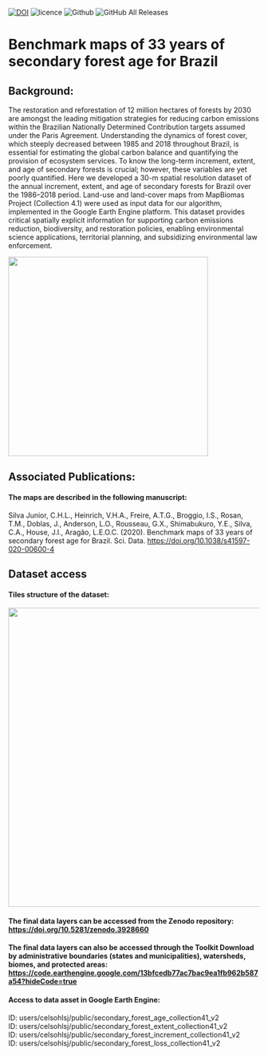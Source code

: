[![DOI](https://zenodo.org/badge/doi/10.5281/zenodo.3928660.svg)](http://dx.doi.org/10.5281/zenodo.3928660)
![licence](https://img.shields.io/badge/Licence-GPL--3-blue.svg)
![Github](https://img.shields.io/badge/Github-0.0.7-green.svg)
![GitHub All Releases](https://img.shields.io/github/downloads/celsohlsj/gee_brazil_sv/total)

# Benchmark maps of 33 years of secondary forest age for Brazil

## Background:
The restoration and reforestation of 12 million hectares of forests by 2030 are amongst the leading mitigation strategies for reducing carbon emissions within the Brazilian Nationally Determined Contribution targets assumed under the Paris Agreement. Understanding the dynamics of forest cover, which steeply decreased between 1985 and 2018 throughout Brazil, is essential for estimating the global carbon balance and quantifying the provision of ecosystem services. To know the long-term increment, extent, and age of secondary forests is crucial; however, these variables are yet poorly quantified. Here we developed a 30-m spatial resolution dataset of the annual increment, extent, and age of secondary forests for Brazil over the 1986–2018 period. Land-use and land-cover maps from MapBiomas Project (Collection 4.1) were used as input data for our algorithm, implemented in the Google Earth Engine platform. This dataset provides critical spatially explicit information for supporting carbon emissions reduction, biodiversity, and restoration policies, enabling environmental science applications, territorial planning, and subsidizing environmental law enforcement.

<img src="https://drive.google.com/uc?export=view&id=1QjpThxLlyBm227UknFLlDL_En6OHsmF4" width="400">

## Associated Publications:
#### The maps are described in the following manuscript:
Silva Junior, C.H.L., Heinrich, V.H.A., Freire, A.T.G., Broggio, I.S., Rosan, T.M., Doblas, J., Anderson, L.O., Rousseau, G.X., Shimabukuro, Y.E., Silva, C.A., House, J.I., Aragão, L.E.O.C. (2020). Benchmark maps of 33 years of secondary forest age for Brazil. Sci. Data. https://doi.org/10.1038/s41597-020-00600-4

## Dataset access
#### Tiles structure of the dataset:
<img src="https://drive.google.com/uc?export=view&id=1l_M7XnboV8dcwBfOxnianpdt9sV6Mcpv" width="600">

#### The final data layers can be accessed from the Zenodo repository: https://doi.org/10.5281/zenodo.3928660

#### The final data layers can also be accessed through the Toolkit Download by administrative boundaries (states and municipalities), watersheds, biomes, and protected areas: https://code.earthengine.google.com/13bfcedb77ac7bac9ea1fb962b587a54?hideCode=true

#### Access to data asset in Google Earth Engine:
ID: users/celsohlsj/public/secondary_forest_age_collection41_v2<br />
ID: users/celsohlsj/public/secondary_forest_extent_collection41_v2<br />
ID: users/celsohlsj/public/secondary_forest_increment_collection41_v2<br />
ID: users/celsohlsj/public/secondary_forest_loss_collection41_v2
